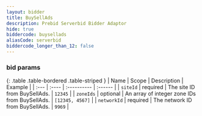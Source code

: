 ```yaml
---
layout: bidder
title: BuySellAds
description: Prebid Serverbid Bidder Adaptor
hide: true
biddercode: buysellads
aliasCode: serverbid
biddercode_longer_than_12: false
---
```



### bid params

{: .table .table-bordered .table-striped }
| Name              | Scope    | Description                                                                                                          | Example                                       |
| :---              | :----    | :----------                                                                                                          | :------                                       |
| `siteId`      | required | The site ID from BuySellAds.                                                                           | `12345`                                       |
| `zoneIds`      | optional | An array of integer zone IDs from BuySellAds.                                                                            | `[12345, 4567]`                                       |
| `networkId`       | required | The network ID from BuySellAds.           | `9969`                                       |
